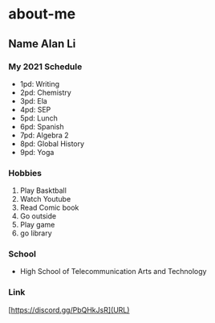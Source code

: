 # about-me
## Name  Alan Li

### My 2021 Schedule
* 1pd: Writing 
* 2pd: Chemistry
* 3pd: Ela 
* 4pd: SEP
* 5pd: Lunch
* 6pd: Spanish
* 7pd: Algebra 2
* 8pd: Global History
* 9pd: Yoga

### Hobbies

<ol>
    <li> Play Basktball </li>
    <li> Watch Youtube </li>
    <li> Read Comic book </li>
    <li> Go outside </li>
    <li> Play game </li>
    <li> go library </li>
</ol>

### School 
    
* High School of Telecommunication Arts and Technology

### Link
[https://discord.gg/PbQHkJsR](URL)
